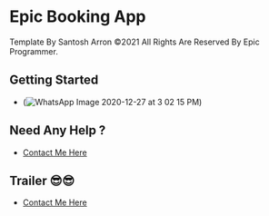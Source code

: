 # Epic Booking App

Template By Santosh Arron ©2021 All Rights Are Reserved By Epic Programmer.

## Getting Started

- (![WhatsApp Image 2020-12-27 at 3 02 15 PM](https://user-images.githubusercontent.com/73644573/103167824-89b93080-4854-11eb-8da3-04897035c7e3.jpeg))

## Need Any Help ?

- [Contact Me Here](https://www.instagram.com/santosh_arron/)

## Trailer 😎😎
- [Contact Me Here](https://www.youtube.com/watch?v=ECb8OvKO9l8)
